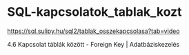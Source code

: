 # SQL-kapcsolatok_tablak_kozt

https://sql.sulipy.hu/sql2/tablak_osszekapcsolasa?tab=video

4.6 Kapcsolat táblák között - Foreign Key | Adatbáziskezelés
